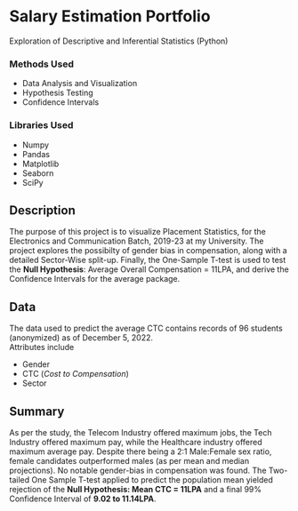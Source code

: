 # Salary Estimation Portfolio

Exploration of Descriptive and Inferential Statistics (Python)

### Methods Used
- Data Analysis and Visualization
- Hypothesis Testing
- Confidence Intervals

### Libraries Used
- Numpy
- Pandas
- Matplotlib
- Seaborn
- SciPy

Description
---
The purpose of this project is to visualize Placement Statistics, for the Electronics and Communication Batch, 2019-23 at my University. The project explores the possibilty of gender bias in compensation, along with a detailed Sector-Wise split-up. Finally, the One-Sample T-test is used to test the **Null Hypothesis**: Average Overall Compensation = 11LPA, and derive the Confidence Intervals for the average package.

Data
---
The data used to predict the average CTC contains records of 96 students (anonymized) as of December 5, 2022.  
Attributes include
- Gender 
- CTC (_Cost to Compensation_)
- Sector

Summary
---
As per the study, the Telecom Industry offered maximum jobs, the Tech Industry offered maximum pay, while the Healthcare industry offered maximum average pay. Despite there being a 2:1 Male:Female sex ratio, female candidates outperformed males (as per mean and median projections). No notable gender-bias in compensation was found.
The Two-tailed One Sample T-test applied to predict the population mean yielded rejection of the **Null Hypothesis: Mean CTC = 11LPA** and a final 99% Confidence Interval of **9.02 to 11.14LPA**.
